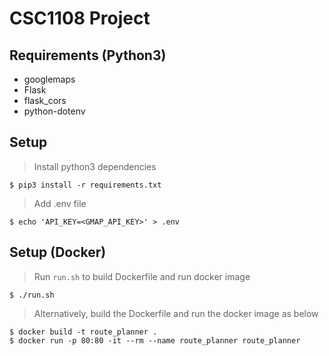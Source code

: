 # CSC1108 Project

## Requirements (Python3)

- googlemaps
- Flask
- flask_cors
- python-dotenv

## Setup

> Install python3 dependencies

```shell
$ pip3 install -r requirements.txt
```

> Add .env file

```shell
$ echo 'API_KEY=<GMAP_API_KEY>' > .env
```

## Setup (Docker)

> Run `run.sh` to build Dockerfile and run docker image

```shell
$ ./run.sh
```

> Alternatively, build the Dockerfile and run the docker image as below

```shell
$ docker build -t route_planner .
$ docker run -p 80:80 -it --rm --name route_planner route_planner
```
